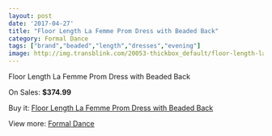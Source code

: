```yaml
---
layout: post
date: '2017-04-27'
title: "Floor Length La Femme Prom Dress with Beaded Back"
category: Formal Dance
tags: ["brand","beaded","length","dresses","evening"]
image: http://img.transblink.com/20053-thickbox_default/floor-length-la-femme-prom-dress-with-beaded-back.jpg
---
```

Floor Length La Femme Prom Dress with Beaded Back

On Sales: **$374.99**
<a href="https://www.transblink.com/en/formal-dance/6315-floor-length-la-femme-prom-dress-with-beaded-back.html"><amp-img layout="responsive" width="600" height="600" src="//img.transblink.com/20053-thickbox_default/floor-length-la-femme-prom-dress-with-beaded-back.jpg" alt="Floor Length La Femme Prom Dress with Beaded Back 0" /></a>
<a href="https://www.transblink.com/en/formal-dance/6315-floor-length-la-femme-prom-dress-with-beaded-back.html"><amp-img layout="responsive" width="600" height="600" src="//img.transblink.com/20055-thickbox_default/floor-length-la-femme-prom-dress-with-beaded-back.jpg" alt="Floor Length La Femme Prom Dress with Beaded Back 1" /></a>
<a href="https://www.transblink.com/en/formal-dance/6315-floor-length-la-femme-prom-dress-with-beaded-back.html"><amp-img layout="responsive" width="600" height="600" src="//img.transblink.com/20054-thickbox_default/floor-length-la-femme-prom-dress-with-beaded-back.jpg" alt="Floor Length La Femme Prom Dress with Beaded Back 2" /></a>

Buy it: [Floor Length La Femme Prom Dress with Beaded Back](https://www.transblink.com/en/formal-dance/6315-floor-length-la-femme-prom-dress-with-beaded-back.html "Floor Length La Femme Prom Dress with Beaded Back")

View more: [Formal Dance](https://www.transblink.com/en/6-formal-dance "Formal Dance")
